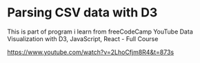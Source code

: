 # Parsing CSV data with D3

This is part of program i learn from freeCodeCamp YouTube Data Visualization with D3, JavaScript, React - Full Course 

https://www.youtube.com/watch?v=2LhoCfjm8R4&t=873s


